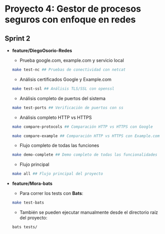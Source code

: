 # Proyecto 4: Gestor de procesos seguros con enfoque en redes

## Sprint 2

- **feature/DiegoOsorio-Redes**

    - Prueba google.com, example.com y servicio local
    ```bash
    make test-nc ## Pruebas de conectividad con netcat
    ```

    - Análisis certificados Google y Example.com
    ```bash
    make test-ssl ## Análisis TLS/SSL con openssl
    ```

    - Análisis completo de puertos del sistema
    ```bash
    make test-ports ## Verificación de puertos con ss
    ```

    - Análisis completo HTTP vs HTTPS
    ```bash
    make compare-protocols ## Comparación HTTP vs HTTPS con Google
    ```

    ```bash
    make compare-example ## Comparación HTTP vs HTTPS con Example.com
    ```

    - Flujo completo de todas las funciones
    ```bash
    make demo-complete ## Demo completo de todas las funcionalidades
    ```

    - Flujo principal
    ```bash
    make all ## Flujo principal del proyecto
    ```

    
- **feature/Mora-bats**

    - Para correr los tests con **Bats**: 

    ```bash
    make test-bats
    ```

    - También se pueden ejecutar manualmente desde el directorio raíz del proyecto:
    ```bash
    bats tests/
    ```

